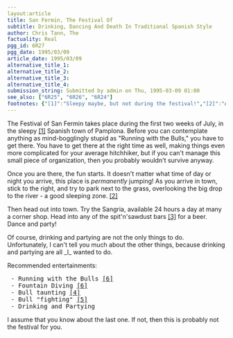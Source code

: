 ```yaml
---
layout:article
title: San Fermin, The Festival Of
subtitle: Drinking, Dancing And Death In Traditional Spanish Style
author: Chris Tann, The
factuality: Real
pgg_id: 6R27
pgg_date: 1995/03/09
article_date: 1995/03/09
alternative_title_1: 
alternative_title_2: 
alternative_title_3: 
alternative_title_4: 
submission_string: Submitted by admin on Thu, 1995-03-09 01:00
see_also: ["6R25", "6R26", "6R24"]
footnotes: {"[1]":"Sleepy maybe, but not during the festival!","[2]":"A word of warning - don't sleep next to any trees. The trees in Pamplona are used as 24 hour toilets, and a sleeping body won't prevent their usage.","[3]":"These bars spend 50 weeks of the year as cellars and garages, and only two weeks as bars.","[4]":"This consists of teams of three people, who try to get close enough to the bull to slip a rubber ring over one horn.\nIt is very entertaining, and the only blood spilled is that of any competitor unfortunate enough to get caught.","[5]":"Or more accurately, bull taunting, then torturing, then killing. Only recommended for those who enjoy the smell of blood.","[6]":"See separate cross references."}
---
```

<div>
<p>The Festival of San Fermin takes place during the first two weeks of July, in the sleepy <a href="#footnotes.1" class="footnote-link">[1]</a> Spanish town of Pamplona. Before you can contemplate anything as mind-bogglingly stupid as "Running with the Bulls," you have to get there. You have to get there at the right time as well, making things even more complicated for your average hitchhiker, but if you can't manage this small piece of organization, then you probably wouldn't survive anyway.</p>
<p>Once you are there, the fun starts. It doesn't matter what time of day or night you arrive, this place is <em>permanently</em> jumping! As you arrive in town, stick to the right, and try to park next to the grass, overlooking the big drop to the river - a good sleeping zone. <a href="#footnotes.2" class="footnote-link">[2]</a></p>
<p>Then head out into town. Try the Sangria, available 24 hours a day at many a corner shop. Head into any of the spit'n'sawdust bars <a href="#footnotes.3" class="footnote-link">[3]</a> for a beer. Dance and party!</p>
<p>Of course, drinking and partying are not the only things to do. Unfortunately, I can't tell you much about the other things, because drinking and partying are all _I_ wanted to do.</p>
<p>Recommended entertainments:</p>
<pre>
 - Running with the Bulls <a href="#footnotes.6" class="footnote-link">[6]</a>
 - Fountain Diving <a href="#footnotes.6" class="footnote-link">[6]</a>
 - Bull taunting <a href="#footnotes.4" class="footnote-link">[4]</a>
 - Bull "fighting" <a href="#footnotes.5" class="footnote-link">[5]</a>
 - Drinking and Partying
</pre>
<p>I assume that you know about the last one. If not, then this is probably not the festival for you.</p>
</div>
